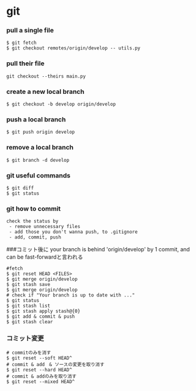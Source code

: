 # git
### pull a single file
```
$ git fetch 
$ git checkout remotes/origin/develop -- utils.py
```

### pull their file
```
git checkout --theirs main.py
```


### create a new local branch 
```
$ git checkout -b develop origin/develop
```
### push a local branch
```
$ git push origin develop
```

### remove a local branch
```
$ git branch -d develop
```

### git useful commands
```
$ git diff
$ git status
```

### git how to commit
```
check the status by
 - remove unnecessary files
 - add those you don't wanna push, to .gitignore
 - add, commit, push
```


###コミット後に your branch is behind 'origin/develop' by 1 commit, and can be fast-forwardと言われる
```
#fetch
$ git reset HEAD <FILES>
$ git merge origin/develop
$ git stash save
$ git merge origin/develop
# check if "Your branch is up to date with ..."
$ git status
$ git stash list
$ git stash apply stash@{0}
$ git add & commit & push
$ git stash clear

```

### コミット変更
```
# commitのみを消す
$ git reset --soft HEAD^
# commit & add　& ソースの変更を取り消す
$ git reset --hard HEAD^
# commit & addのみを取り消す
$ git reset --mixed HEAD^
```



